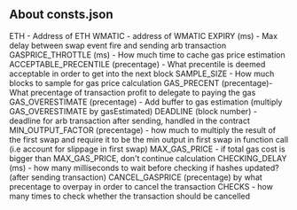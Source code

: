 ## About consts.json

ETH - Address of ETH
WMATIC - address of WMATIC
EXPIRY (ms) - Max delay between swap event fire and sending arb transaction
GASPRICE_THROTTLE (ms) - How much time to cache gas price estimation
ACCEPTABLE_PRECENTILE (precentage) - What precentile is deemed acceptable in order to get into the next block
SAMPLE_SIZE - How much blocks to sample for gas price calculation
GAS_PRECENT (precentage)- What precentage of transaction profit to delegate to paying the gas
GAS_OVERESTIMATE (precentage) - Add buffer to gas estimation (multiply GAS_OVERESTIMATE by gasEstimated)
DEADLINE (block number) - deadline for arb transaction after sending, handled in the contract
MIN_OUTPUT_FACTOR (precentage) - how much to multiply the result of the first swap and require it to be the min output in first swap in
                    function call (i.e account for slippage in first swap)
MAX_GAS_PRICE - if total gas cost is bigger than MAX_GAS_PRICE, don't continue calculation
CHECKING_DELAY (ms) - how many milliseconds to wait before checking if hashes updated? (after sending transaction)
CANCEL_GASPRICE (precentage) by what precentage to overpay in order to cancel the transaction
CHECKS - how many times to check whether the transaction should be cancelled